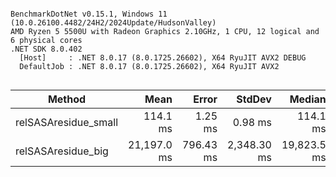 ```

BenchmarkDotNet v0.15.1, Windows 11 (10.0.26100.4482/24H2/2024Update/HudsonValley)
AMD Ryzen 5 5500U with Radeon Graphics 2.10GHz, 1 CPU, 12 logical and 6 physical cores
.NET SDK 8.0.402
  [Host]     : .NET 8.0.17 (8.0.1725.26602), X64 RyuJIT AVX2 DEBUG
  DefaultJob : .NET 8.0.17 (8.0.1725.26602), X64 RyuJIT AVX2


```
| Method               | Mean        | Error     | StdDev      | Median      |
|--------------------- |------------:|----------:|------------:|------------:|
| relSASAresidue_small |    114.1 ms |   1.25 ms |     0.98 ms |    114.1 ms |
| relSASAresidue_big   | 21,197.0 ms | 796.43 ms | 2,348.30 ms | 19,823.5 ms |
